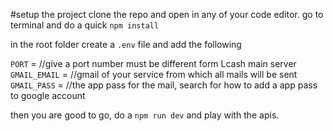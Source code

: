 #setup the project
clone the repo and open in any of your code editor.
go to terminal and do a quick
`npm install`

in the root folder create a `.env` file and add the following

`PORT` = //give a port number must be different form Lcash main server
`GMAIL_EMAIL` = //gmail of your service from which all mails will be sent
`GMAIL_PASS`  = //the app pass for the mail, search for how to add a app pass to google account

then you are good to go, do a `npm run dev` and play with the apis.